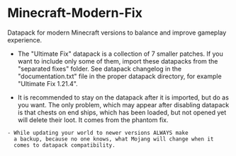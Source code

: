 # Minecraft-Modern-Fix
 Datapack for modern Minecraft versions to balance and improve gameplay experience.

- The "Ultimate Fix" datapack is a collection of 7 smaller patches.
  If you want to include only some of them, import these datapacks from
  the "separated fixes" folder. See datapack changelog in the "documentation.txt"
  file in the proper datapack directory, for example "Ultimate Fix 1.21.4".

- It is recommended to stay on the datapack after it is imported, but
  do as you want. The only problem, which may appear after disabling
  datapack is that chests on end ships, which has been loaded, but not
  opened yet will delete their loot. It comes from the phantom fix.

```warning
- While updating your world to newer versions ALWAYS make
  a backup, because no one knows, what Mojang will change when it
  comes to datapack compatibility.
```
